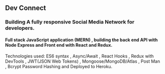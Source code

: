 ## Dev Connect

### Building A fully responsive Social Media Network for developers.

#### Full stack JavaScript application (MERN) , building the back end API with Node Express and Front end with React and Redux.

Technologies used: ES6 syntax , Async/Await , React Hooks , Redux with DevTools , JWT(JSON Web Tokens) , Mongoose/MongoDB/Atlas , Post Man , Bcrypt Password Hashing and Deployed to Heroku.
